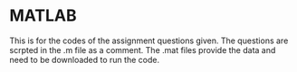 # MATLAB
This is for the codes of the assignment questions given. 
The questions are scrpted in the .m file as a comment. 
The .mat files provide the data and need to be downloaded to run the code. 
